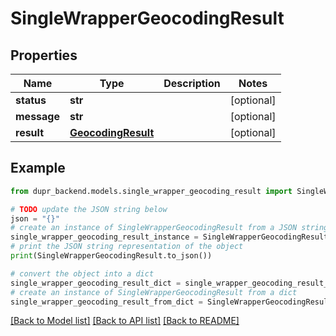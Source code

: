 # SingleWrapperGeocodingResult


## Properties

Name | Type | Description | Notes
------------ | ------------- | ------------- | -------------
**status** | **str** |  | [optional] 
**message** | **str** |  | [optional] 
**result** | [**GeocodingResult**](GeocodingResult.md) |  | [optional] 

## Example

```python
from dupr_backend.models.single_wrapper_geocoding_result import SingleWrapperGeocodingResult

# TODO update the JSON string below
json = "{}"
# create an instance of SingleWrapperGeocodingResult from a JSON string
single_wrapper_geocoding_result_instance = SingleWrapperGeocodingResult.from_json(json)
# print the JSON string representation of the object
print(SingleWrapperGeocodingResult.to_json())

# convert the object into a dict
single_wrapper_geocoding_result_dict = single_wrapper_geocoding_result_instance.to_dict()
# create an instance of SingleWrapperGeocodingResult from a dict
single_wrapper_geocoding_result_from_dict = SingleWrapperGeocodingResult.from_dict(single_wrapper_geocoding_result_dict)
```
[[Back to Model list]](../README.md#documentation-for-models) [[Back to API list]](../README.md#documentation-for-api-endpoints) [[Back to README]](../README.md)


